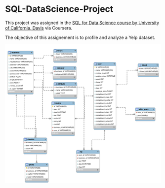# SQL-DataScience-Project
This project was assigned in the [SQL for Data Science course by University of California, Davis](https://www.coursera.org/learn/sql-for-data-science) via Coursera. 

The objective of this assignement is to profile and analyze a Yelp dataset.

![](images/Yelp%20Dataset%20Diagram.png)




   
 []("C:\Users\marie\Downloads\main.sql")

	

